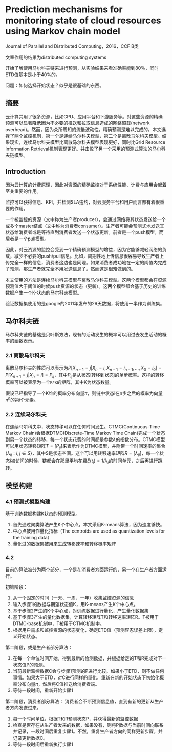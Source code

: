 # Prediction mechanisms for monitoring state of cloud resources using Markov chain model

Journal of Parallel and Distributed Computing，2016，CCF B类

文章作用的结果为distributed computing systems

开始了解使用马尔科夫链来进行预测，从实验结果来看准确率能到80%，同时ETD值基本是小于40%的。

问题：如何选择开始状态？似乎是很基础的东西。

## 摘要

云计算共用了很多资源，比如CPU、应用平台和下游服务等。对这些资源的精确预测可以显著降低因为不必要的推送和拉取信息造成的网络超载(network overhead)。然而，因为众所周知的流量波动性，精确预测是难以完成的。本文选择了两个监控机制，第一个是连续马尔科夫模型，第二个是离散马尔科夫模型。结果现实，连续马尔科夫模型比离散马尔科夫模型表现更好，同时比Grid Resource Information Retrieval机制表现更好。并击败了另一个采用的预测式算法的马尔科夫链模型。

## Introduction

因为云计算的计费原理，因此对资源的精确监控对于系统性能、计费与应用会起着至关重要的作用。

监控可以获得信息、KPI，并检测SLA违约，对云服务平台和用户而言都有着很重要的作用。

一个被监控的资源（文中称为生产者producer），会通过网络将其状态发送给一个或多个master结点（文中称为消费者consumer）。生产者可能会预测式地发送其状态给消费者或是等待直到消费者发送一个状态更新。前者是一个push模型，而后者是一个pull模型。

因此，对云资源的监控会受到一个精确预测模型的增益，因为它能够减轻网络的负载，减少不必要的push/pull信息。比如，周期性地上传信息很容易导致生产者上传完全一样的信息，消费者这边也是同理。如果消费者成功地在一定的阈值内完成了预测，那生产者就完全不用发送信息了。然而这是很难做到的。

本文使用的方法是连续马尔科夫模型与离散马尔科夫模型。这两个模型都会在资源预测值大于阈值的时候push资源的状态（更新）。这两个模型都会基于历史的训练数据产生一个K-状态的马尔科夫模型。

验证数据集使用的是google的2011年发布的29天数据，将使用一半作为训练集。

## 马尔科夫链

马尔科夫链的基础是贝叶斯方法，现有的活动发生的概率可以用过去发生活动的概率的函数表示。

### 2.1 离散马尔科夫

离散马尔科夫的性质可以表示为$P[X_{n+1}=j|X_n=i,X_{n-1}=i_{n-1},...,X_0=i_0]=P[X_{n+1}=j|X_n=i]=P_{ij}$，其中$P_{ij}$是从状态i转移到状态j的单步概率。这样的转移概率可以被表示为一个`K*K`的矩阵，其中K为状态数量。

假设已经指导了一个K维的概率分布向量$\pi$，则链中状态i在n步之后的概率为向量$\pi^n$的第i个元素。

### 2.2 连续马尔科夫

在连续马尔科夫中，状态转移可以在任何时间发生。CTMC(Continuous-Time Markov Chain)会根据DTMC(Discrete-Time Markov Time Chain)完成一个状态到另一个状态的转移，每一个状态花费的时间都是参数$\lambda$的指数分布。CTMC模型可以用状态转移矩阵$T=[P_{ij}]$来表示作为DTMC模型，并附带一个时间速率的集合$\{\lambda_{ij}:i,j \in S\}$，其中S是状态空间。这个可以用转移速率矩阵$R=[\lambda_{ij}]$，每一个状态i被访问的时候，链都会在那里平均花费$E(t_i)=1/\lambda_i$的时间单元，之后再进行跳转。

## 模型构建

### 4.1 预测式模型构建

基于训练数据构建K状态的预测模型。
1. 首先通过聚类算法产生K个中心点，本文采用K-means算法，因为速度够快。
2. 中心点被用作量化指标（The centroids are used as quantization levels for the training data）
3. 量化过的数据集被用来生成转移速率和转移概率矩阵

### 4.2

目前的算法被分为两个部分，一个是在消费者方面运行的，另一个在生产者方面运行。

初始阶段：
1. 从一个固定的时间（一天、一周、一年）收集监控资源的信息
2. 输入步骤1的数据与期望状态值K，用K-means产生K个中心点。
3. 基于步骤2产生的K个中心点，对训练数据进行量化，产生量化数据集
4. 基于步骤3产生的量化数据集，计算转移矩阵T和转移速率矩阵R。T被用于DTMC-base机制中，T被用于CTMC机制中。
5. 根据用户需求和监控资源的状态变化，确定ETD值（预测容忍误差上限），定义开始状态。

第二阶段，或是生产者部分算法：
1. 在每一个单位时间开始，得到最新的检测数据，并根据给定的T和R完成对下一状态值P的预测。
2. 当前最新监控数据C会与步骤1预测的P进行比较。如果小于ETD，则不做任何事情。如果大于ETD，对C进行同样的量化，重新在新的开始状态下初始化概率分布向量$\pi$，然后将C值推送给消费者端。
3. 等待一段时间，重新开始步骤1

第二阶段，消费者部分算法：
消费者会不断预测信息值，直到有新的更新从生产者方向发送过来。
1. 每一个时间单位，根据T和R预测状态P，并获得最新的监控数据
2. 检查是否存在从生产者发来的数据，如果没有，则将P数据与当前时间向联系并记录，一段时间后重复步骤1。不然，重复生产者方向的同样更新步骤，并记录更新数据C。
3. 等待一段时间后重新执行步骤1

